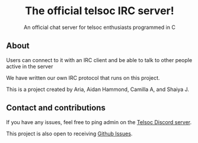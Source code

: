 <h1 align="center">The official telsoc IRC server!</h1>

<p align="center">An official chat server for telsoc enthusiasts programmed in C</p>

## About
Users can connect to it with an IRC client and be able to talk to other people active in the server

We have written our own IRC protocol that runs on this project. 

This is a project created by Aria, Aidan Hammond, Camilla A, and Shaiya J.

## Contact and contributions
If you have any issues, feel free to ping admin on the [Telsoc Discord server](#). 

This project is also open to receiving [Github Issues](https://github.com/telsoc/TRC/issues).
